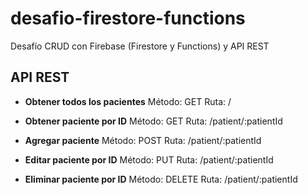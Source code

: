 # desafio-firestore-functions

Desafío CRUD con Firebase (Firestore y Functions) y API REST

## API REST

- **Obtener todos los pacientes**
Método: GET
Ruta: /

- **Obtener paciente por ID**
Método: GET
Ruta: /patient/:patientId

- **Agregar paciente**
Método: POST
Ruta: /patient/:patientId

- **Editar paciente por ID**
Método: PUT
Ruta: /patient/:patientId

- **Eliminar paciente por ID**
Método: DELETE
Ruta: /patient/:patientId